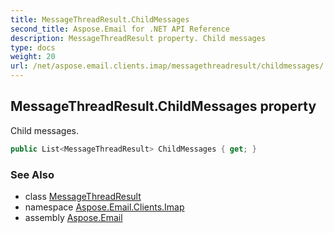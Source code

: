 ```yaml
---
title: MessageThreadResult.ChildMessages
second_title: Aspose.Email for .NET API Reference
description: MessageThreadResult property. Child messages
type: docs
weight: 20
url: /net/aspose.email.clients.imap/messagethreadresult/childmessages/
---
```

## MessageThreadResult.ChildMessages property

Child messages.

```csharp
public List<MessageThreadResult> ChildMessages { get; }
```

### See Also

* class [MessageThreadResult](../)
* namespace [Aspose.Email.Clients.Imap](../../messagethreadresult/)
* assembly [Aspose.Email](../../../)


